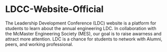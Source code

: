 # LDCC-Website-Official
 
The Leadership Development Conference (LDC) website is a platform for students to learn about the annual engineering LDC. In collaboration with the McMaster Engineering Society (MES), our goal is to raise awarness and attract more attention. 
LDC is a chance for students to network with Alumni, peers, and working professional. 

